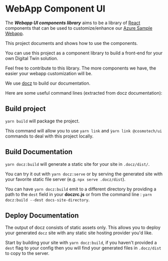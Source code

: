 # WebApp Component UI

The **_Webapp UI components library_** aims to be a library of [React](https://reactjs.org/) components that can be used to customize/enhance our [Azure Sample Webapp](https://github.com/Cosmo-Tech/azure-sample-webapp).

This project documents and shows how to use the components.

You can use this project as a component library to build a front-end for your own Digital Twin solution.

Feel free to contribute to this library.
The more components we have, the easier your webapp customization will be.

We use [docz](https://github.com/doczjs/docz) to build our documentation.

Here are some useful command lines (extracted from docz documentation):

## Build project

`yarn build` will package the project.

This command will allow you to use `yarn link` and `ỳarn link @cosmotech/ui` commands to deal with this project locally.

## Build Documentation

`yarn docz:build` will generate a static site for your site in `.docz/dist/`.

You can try it out with `yarn docz:serve` or by serving the generated site with your favorite static file server (e.g. `npx serve .docz/dist`).

You can have `yarn docz:build` emit to a different directory by providing a path to the `dest` field in your **doczrc.js** or from the command line : `yarn docz:build --dest docs-site-directory`.

## Deploy Documentation

The output of docz consists of static assets only. This allows you to deploy your generated `docz` site with any static site hosting provider you'd like.

Start by building your site with `yarn docz:build`, if you haven't provided a `dest` flag to your config then you will find your generated files in `.docz/dist` to copy to the server.
